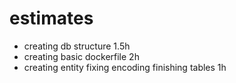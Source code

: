 # estimates
* creating db structure 1.5h
* creating basic dockerfile 2h
* creating entity fixing encoding finishing tables 1h